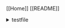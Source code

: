 [[Home]]
[[README]]
<details>
<summary>testfile</summary>

    <li>
        <ul> [[test]]
        <ul>
            <details>
                <summary>test2</summary>

                [[test2]]
            </details>
        </ul>
</details>
